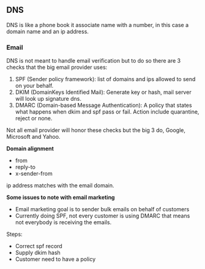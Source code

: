 ## DNS
DNS is like a phone book it associate name with a number, in this case a domain name and an ip address.

### Email
DNS is not meant to handle email verification but to do so there are 3 checks that the big email provider uses:

1. SPF (Sender policy framework): list of domains and ips allowed to send on your behalf.
2. DKIM (DomainKeys Identified Mail): Generate key or hash, mail server will look up signature dns.
3. DMARC (Domain-based Message Authentication): A policy that states what happens when dkim and spf pass or fail. Action include quarantine, reject or none. 

Not all email provider will honor these checks but the big 3 do, Google, Microsoft and Yahoo. 

**Domain alignment**  
- from
- reply-to
- x-sender-from  

ip address matches with the email domain.

**Some issues to note with email marketing**
- Email marketing goal is to sender bulk emails on behalf of customers
- Currently doing SPF, not every customer is using DMARC that means not everybody is receiving the emails.

Steps:
- Correct spf record
- Supply dkim hash
- Customer need to have a policy